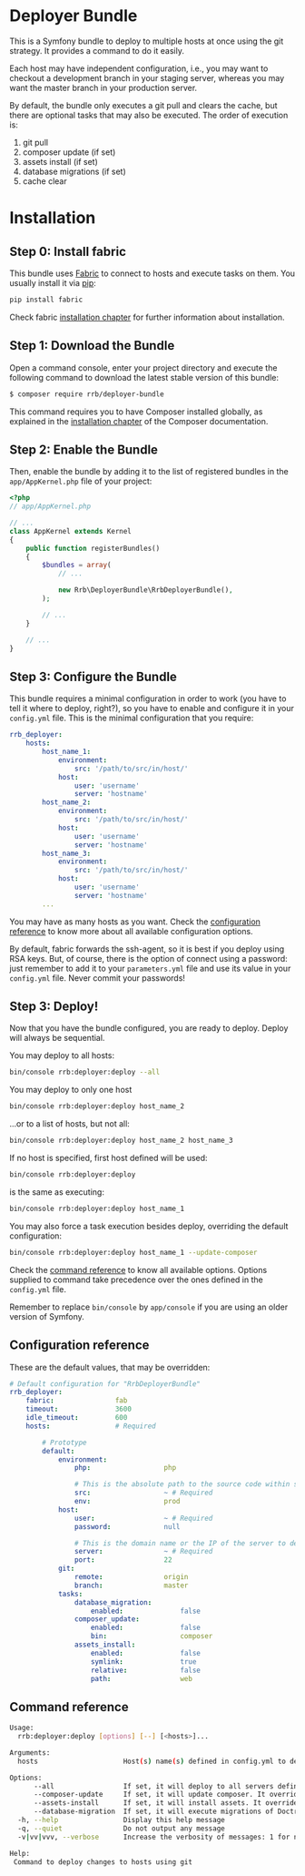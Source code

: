 Deployer Bundle
===============

This is a Symfony bundle to deploy to multiple hosts at once using the
git strategy. It provides a command to do it easily.

Each host may have independent configuration, i.e., you may want to
checkout a development branch in your staging server, whereas you may
want the master branch in your production server.

By default, the bundle only executes a git pull and clears the cache,
but there are optional tasks that may also be executed. The order of
execution is:

1. git pull
2. composer update (if set)
3. assets install (if set)
4. database migrations (if set)
5. cache clear

Installation
============

Step 0: Install fabric
----------------------

This bundle uses [Fabric](http://www.fabfile.org) to connect to hosts
and execute tasks on them. You usually install it via
[pip](http://pip-installer.org):

```bash
pip install fabric
```

Check fabric [installation chapter](http://www.fabfile.org/installing.html)
for further information about installation.

Step 1: Download the Bundle
---------------------------

Open a command console, enter your project directory and execute the
following command to download the latest stable version of this bundle:

```bash
$ composer require rrb/deployer-bundle
```

This command requires you to have Composer installed globally, as explained
in the [installation chapter](https://getcomposer.org/doc/00-intro.md)
of the Composer documentation.

Step 2: Enable the Bundle
-------------------------

Then, enable the bundle by adding it to the list of registered bundles
in the `app/AppKernel.php` file of your project:

```php
<?php
// app/AppKernel.php

// ...
class AppKernel extends Kernel
{
    public function registerBundles()
    {
        $bundles = array(
            // ...

            new Rrb\DeployerBundle\RrbDeployerBundle(),
        );

        // ...
    }

    // ...
}
```

Step 3: Configure the Bundle
----------------------------

This bundle requires a minimal configuration in order to work (you
have to tell it where to deploy, right?), so you have to enable and
configure it in your `config.yml` file. This is the minimal configuration
that you require:

```yml
rrb_deployer:
    hosts:
        host_name_1:
            environment:
                src: '/path/to/src/in/host/'
            host:
                user: 'username'
                server: 'hostname'
        host_name_2:
            environment:
                src: '/path/to/src/in/host/'
            host:
                user: 'username'
                server: 'hostname'
        host_name_3:
            environment:
                src: '/path/to/src/in/host/'
            host:
                user: 'username'
                server: 'hostname'
        ...
```

You may have as many hosts as you want. Check the 
[configuration reference](#configuration-reference) to know more about
all available configuration options.

By default, fabric forwards the ssh-agent, so it is best if you deploy
using RSA keys. But, of course, there is the option of connect using
a password: just remember to add it to your `parameters.yml` file and
use its value in your `config.yml` file. Never commit your passwords! 

Step 3: Deploy!
---------------

Now that you have the bundle configured, you are ready to deploy. Deploy
will always be sequential.

You may deploy to all hosts:

```bash
bin/console rrb:deployer:deploy --all
```

You may deploy to only one host
 
```bash
bin/console rrb:deployer:deploy host_name_2
```

...or to a list of hosts, but not all:

```bash
bin/console rrb:deployer:deploy host_name_2 host_name_3
```

If no host is specified, first host defined will be used:

```bash
bin/console rrb:deployer:deploy
```

is the same as executing:

```bash
bin/console rrb:deployer:deploy host_name_1
```

You may also force a task execution besides deploy, overriding the default
configuration:

```bash
bin/console rrb:deployer:deploy host_name_1 --update-composer
```

Check the [command reference](#command-reference) to know all available
options. Options supplied to command take precedence over the ones
defined in the `config.yml` file.

Remember to replace `bin/console` by `app/console` if you are using
an older version of Symfony.

Configuration reference
-----------------------

These are the default values, that may be overridden:

```yml
# Default configuration for "RrbDeployerBundle"
rrb_deployer:
    fabric:               fab
    timeout:              3600
    idle_timeout:         600
    hosts:                # Required

        # Prototype
        default:
            environment:
                php:                  php

                # This is the absolute path to the source code within server
                src:                  ~ # Required
                env:                  prod
            host:
                user:                 ~ # Required
                password:             null

                # This is the domain name or the IP of the server to deploy to
                server:               ~ # Required
                port:                 22
            git:
                remote:               origin
                branch:               master
            tasks:
                database_migration:
                    enabled:              false
                composer_update:
                    enabled:              false
                    bin:                  composer
                assets_install:
                    enabled:              false
                    symlink:              true
                    relative:             false
                    path:                 web
```

Command reference
-----------------

```bash
Usage:
  rrb:deployer:deploy [options] [--] [<hosts>]...

Arguments:
  hosts                     Host(s) name(s) defined in config.yml to deploy to (separate multiple hosts with a space). If omitted, first host defined will be used.

Options:
      --all                 If set, it will deploy to all servers defined in config.yml. It overrides hosts argument.
      --composer-update     If set, it will update composer. It overrides value in config.yml.
      --assets-install      If set, it will install assets. It overrides value in config.yml.
      --database-migration  If set, it will execute migrations of Doctrine. It overrides value in config.yml.
  -h, --help                Display this help message
  -q, --quiet               Do not output any message
  -v|vv|vvv, --verbose      Increase the verbosity of messages: 1 for normal output, 2 for more verbose output and 3 for debug

Help:
 Command to deploy changes to hosts using git
```